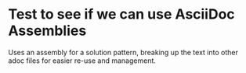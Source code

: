# Test to see if we can use AsciiDoc Assemblies

Uses an assembly for a solution pattern, breaking up the text into other adoc files for easier re-use and management.
